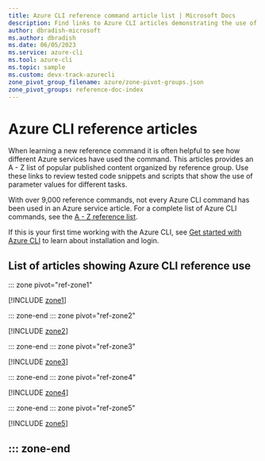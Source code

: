 ```yaml
---
title: Azure CLI reference command article list | Microsoft Docs
description: Find links to Azure CLI articles demonstrating the use of reference commands.  Search by reference group or command name.
author: dbradish-microsoft
ms.author: dbradish
ms.date: 06/05/2023
ms.service: azure-cli
ms.tool: azure-cli
ms.topic: sample 
ms.custom: devx-track-azurecli
zone_pivot_group_filename: azure/zone-pivot-groups.json
zone_pivot_groups: reference-doc-index
---
```

<!-- This article is autogenerated. To change the "Sample name" column value, modify the H1 of the article.-->

# Azure CLI reference articles

When learning a new reference command it is often helpful to see how different Azure services have used the command.  This articles provides an A - Z list of popular published content organized by reference group. Use these links to review tested code snippets and scripts that show the use of parameter values for different tasks.

With over 9,000 reference commands, not every Azure CLI command has been used in an Azure service article. For a complete list of Azure CLI commands, see the [A - Z reference list](/cli/azure/reference-index).

If this is your first time working with the Azure CLI, see [Get started with Azure CLI](get-started-with-azure-cli.md) to learn about installation and login.

## List of articles showing Azure CLI reference use

::: zone pivot="ref-zone1"

[!INCLUDE [zone1](includes/reference-docs-zone1.md)]

::: zone-end
::: zone pivot="ref-zone2"

[!INCLUDE [zone2](includes/reference-docs-zone2.md)]

::: zone-end
::: zone pivot="ref-zone3"

[!INCLUDE [zone3](includes/reference-docs-zone3.md)]

::: zone-end
::: zone pivot="ref-zone4"

[!INCLUDE [zone4](includes/reference-docs-zone4.md)]

::: zone-end
::: zone pivot="ref-zone5"

[!INCLUDE [zone5](includes/reference-docs-zone5.md)]

::: zone-end
---
